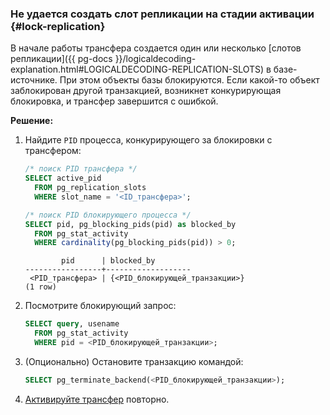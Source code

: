 ### Не удается создать слот репликации на стадии активации {#lock-replication}

В начале работы трансфера создается один или несколько [слотов репликации]({{ pg-docs }}/logicaldecoding-explanation.html#LOGICALDECODING-REPLICATION-SLOTS) в базе-источнике. При этом объекты базы блокируются. Если какой-то объект заблокирован другой транзакцией, возникнет конкурирующая блокировка, и трансфер завершится с ошибкой.

**Решение:**

1. Найдите `PID` процесса, конкурирующего за блокировки с трансфером:

   ```sql
   /* поиск PID трансфера */
   SELECT active_pid
     FROM pg_replication_slots
     WHERE slot_name = '<ID_трансфера>';

   /* поиск PID блокирующего процесса */
   SELECT pid, pg_blocking_pids(pid) as blocked_by
     FROM pg_stat_activity
     WHERE cardinality(pg_blocking_pids(pid)) > 0;
   ```

   ```text
           pid      | blocked_by
   -----------------+-------------------
    <PID_трансфера> | {<PID_блокирующей_транзакции>}
   (1 row)
   ```

1. Посмотрите блокирующий запрос:

   ```sql
   SELECT query, usename
     FROM pg_stat_activity
     WHERE pid = <PID_блокирующей_транзакции>;
   ```

1. (Опционально) Остановите транзакцию командой:

   ```sql
   SELECT pg_terminate_backend(<PID_блокирующей_транзакции>);
   ```

1. [Активируйте трансфер](../../../../data-transfer/operations/transfer.md#activate) повторно.
